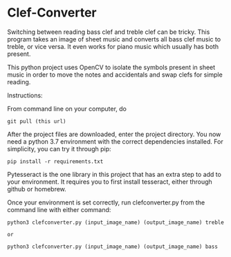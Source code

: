 # Clef-Converter
Switching between reading bass clef and treble clef can be tricky. This program takes an image of sheet music and converts all bass clef music to treble, or vice versa. It even works for piano music which usually has both present.

This python project uses OpenCV to isolate the symbols present in sheet music in order to move the notes and accidentals and swap clefs for simple reading.

Instructions:

  From command line on your computer, do 
  
    git pull (this url)
    
  After the project files are downloaded, enter the project directory. You now need a python 3.7 environment with the correct dependencies installed. For simplicity, you can try it through pip:   
  
    pip install -r requirements.txt  

  Pytesseract is the one library in this project that has an extra step to add to your environment. It requires you to first install tesseract, either through github or homebrew.
    
  Once your environment is set correctly, run clefconverter.py from the command line with either command: 
  
    python3 clefconverter.py (input_image_name) (output_image_name) treble 
    
    or
    
    python3 clefconverter.py (input_image_name) (output_image_name) bass 

  
